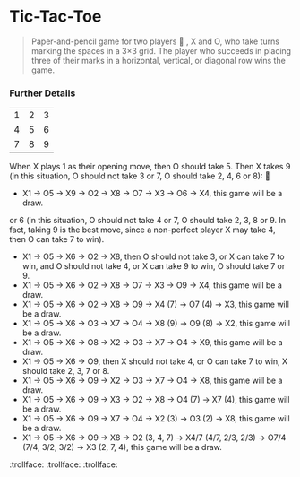 # Tic-Tac-Toe
>Paper-and-pencil game for two players :couple: , X and O, who take turns marking the spaces in a 3×3 grid. The player who succeeds in placing three of their marks in a horizontal, vertical, or diagonal row wins the game.
### Further Details
|   |  |  |
| --- | --- | --- |
| 1  | 2  | 3  |
| 4  | 5  | 6  |
| 7  | 8  | 9  |

When X plays 1 as their opening move, then O should take 5. Then X takes 9 (in this situation, O should not take 3 or 7, O should take 2, 4, 6 or 8): :speech_balloon:
- X1 → O5 → X9 → O2 → X8 → O7 → X3 → O6 → X4, this game will be a draw.

or 6 (in this situation, O should not take 4 or 7, O should take 2, 3, 8 or 9. In fact, taking 9 is the best move, since a non-perfect player X may take 4, then O can take 7 to win).
- X1 → O5 → X6 → O2 → X8, then O should not take 3, or X can take 7 to win, and O should not take 4, or X can take 9 to win, O should take 7 or 9.
- X1 → O5 → X6 → O2 → X8 → O7 → X3 → O9 → X4, this game will be a draw.
- X1 → O5 → X6 → O2 → X8 → O9 → X4 (7) → O7 (4) → X3, this game will be a draw.
- X1 → O5 → X6 → O3 → X7 → O4 → X8 (9) → O9 (8) → X2, this game will be a draw.
- X1 → O5 → X6 → O8 → X2 → O3 → X7 → O4 → X9, this game will be a draw.
- X1 → O5 → X6 → O9, then X should not take 4, or O can take 7 to win, X should take 2, 3, 7 or 8.
- X1 → O5 → X6 → O9 → X2 → O3 → X7 → O4 → X8, this game will be a draw.
- X1 → O5 → X6 → O9 → X3 → O2 → X8 → O4 (7) → X7 (4), this game will be a draw.
- X1 → O5 → X6 → O9 → X7 → O4 → X2 (3) → O3 (2) → X8, this game will be a draw.
- X1 → O5 → X6 → O9 → X8 → O2 (3, 4, 7) → X4/7 (4/7, 2/3, 2/3) → O7/4 (7/4, 3/2, 3/2) → X3 (2, 7, 4), this game will be a draw.

:trollface: :trollface: :trollface:
